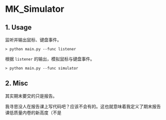 # MK_Simulator

## 1. Usage

监听并输出鼠标、键盘事件。

```shell
> python main.py --func listener
```

根据 `listener` 的输出，模拟鼠标与键盘事件。

```shell
> python main.py --func simulator
```

## 2. Misc

其实期末要交的只是报告。

我寻思没人在报告课上写代码吧？应该不会有的。这也就意味着我定义了期末报告课低质量内卷的新高度（不是
